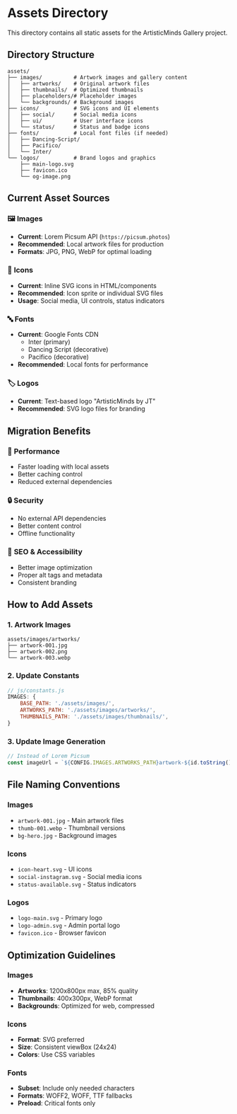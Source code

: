 # Assets Directory

This directory contains all static assets for the ArtisticMinds Gallery project.

## Directory Structure

```
assets/
├── images/          # Artwork images and gallery content
│   ├── artworks/    # Original artwork files
│   ├── thumbnails/  # Optimized thumbnails
│   ├── placeholders/# Placeholder images
│   └── backgrounds/ # Background images
├── icons/           # SVG icons and UI elements
│   ├── social/      # Social media icons
│   ├── ui/          # User interface icons
│   └── status/      # Status and badge icons
├── fonts/           # Local font files (if needed)
│   ├── Dancing-Script/
│   ├── Pacifico/
│   └── Inter/
└── logos/           # Brand logos and graphics
    ├── main-logo.svg
    ├── favicon.ico
    └── og-image.png
```

## Current Asset Sources

### 🖼️ **Images**
- **Current**: Lorem Picsum API (`https://picsum.photos`)
- **Recommended**: Local artwork files for production
- **Formats**: JPG, PNG, WebP for optimal loading

### 🎨 **Icons**
- **Current**: Inline SVG icons in HTML/components
- **Recommended**: Icon sprite or individual SVG files
- **Usage**: Social media, UI controls, status indicators

### 🔤 **Fonts**
- **Current**: Google Fonts CDN
  - Inter (primary)
  - Dancing Script (decorative)
  - Pacifico (decorative)
- **Recommended**: Local fonts for performance

### 🏷️ **Logos**
- **Current**: Text-based logo "ArtisticMinds by JT"
- **Recommended**: SVG logo files for branding

## Migration Benefits

### 🚀 **Performance**
- Faster loading with local assets
- Better caching control
- Reduced external dependencies

### 🔒 **Security**
- No external API dependencies
- Better content control
- Offline functionality

### 📱 **SEO & Accessibility**
- Better image optimization
- Proper alt tags and metadata
- Consistent branding

## How to Add Assets

### 1. **Artwork Images**
```
assets/images/artworks/
├── artwork-001.jpg
├── artwork-002.png
└── artwork-003.webp
```

### 2. **Update Constants**
```javascript
// js/constants.js
IMAGES: {
    BASE_PATH: './assets/images/',
    ARTWORKS_PATH: './assets/images/artworks/',
    THUMBNAILS_PATH: './assets/images/thumbnails/',
}
```

### 3. **Update Image Generation**
```javascript
// Instead of Lorem Picsum
const imageUrl = `${CONFIG.IMAGES.ARTWORKS_PATH}artwork-${id.toString().padStart(3, '0')}.jpg`;
```

## File Naming Conventions

### **Images**
- `artwork-001.jpg` - Main artwork files
- `thumb-001.webp` - Thumbnail versions
- `bg-hero.jpg` - Background images

### **Icons**
- `icon-heart.svg` - UI icons
- `social-instagram.svg` - Social media icons
- `status-available.svg` - Status indicators

### **Logos**
- `logo-main.svg` - Primary logo
- `logo-admin.svg` - Admin portal logo
- `favicon.ico` - Browser favicon

## Optimization Guidelines

### **Images**
- **Artworks**: 1200x800px max, 85% quality
- **Thumbnails**: 400x300px, WebP format
- **Backgrounds**: Optimized for web, compressed

### **Icons**
- **Format**: SVG preferred
- **Size**: Consistent viewBox (24x24)
- **Colors**: Use CSS variables

### **Fonts**
- **Subset**: Include only needed characters
- **Formats**: WOFF2, WOFF, TTF fallbacks
- **Preload**: Critical fonts only

